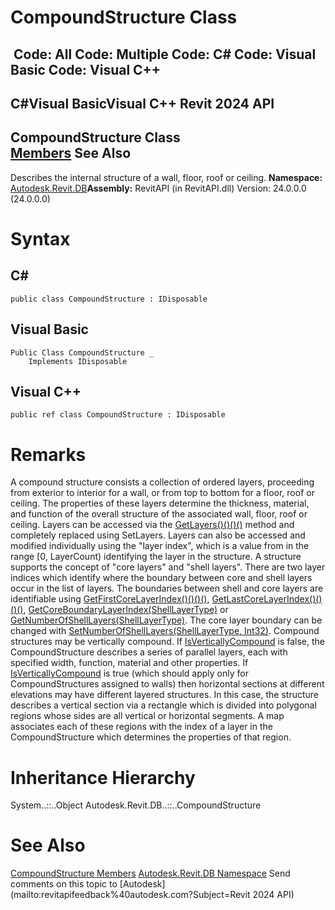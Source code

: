 # CompoundStructure Class

﻿
 Code: All Code: Multiple Code: C# Code: Visual Basic Code: Visual C++   
---  
C#Visual BasicVisual C++
Revit 2024 API  
---  
CompoundStructure Class  
[Members](91f9b904-18cf-44eb-c4fe-66e9d038f156.md "CompoundStructure Members") See Also  
---  
Describes the internal structure of a wall, floor, roof or ceiling. 
**Namespace:** [Autodesk.Revit.DB](87546ba7-461b-c646-cbb1-2cb8f5bff8b2.md "Autodesk.Revit.DB Namespace")**Assembly:** RevitAPI (in RevitAPI.dll) Version: 24.0.0.0 (24.0.0.0)
# Syntax
C#  
---  
```text
public class CompoundStructure : IDisposable
```
  
Visual Basic  
---  
```text
Public Class CompoundStructure _
	Implements IDisposable
```
  
Visual C++  
---  
```text
public ref class CompoundStructure : IDisposable
```
  
# Remarks
A compound structure consists a collection of ordered layers, proceeding from exterior to interior for a wall, or from top to bottom for a floor, roof or ceiling. The properties of these layers determine the thickness, material, and function of the overall structure of the associated wall, floor, roof or ceiling. Layers can be accessed via the [GetLayers()()()()](105b59e9-9cea-1988-a5a7-cc9cde49145c.md "GetLayers Method") method and completely replaced using SetLayers. Layers can also be accessed and modified individually using the "layer index", which is a value from in the range [0, LayerCount) identifying the layer in the structure. 
A structure supports the concept of "core layers" and "shell layers". There are two layer indices which identify where the boundary between core and shell layers occur in the list of layers. The boundaries between shell and core layers are identifiable using [GetFirstCoreLayerIndex()()()()](db2884a9-bd2a-e7be-eb95-d8dd5e74ee59.md "GetFirstCoreLayerIndex Method"), [GetLastCoreLayerIndex()()()()](4e32008c-8d6a-5368-a4d9-4e3e103bce9d.md "GetLastCoreLayerIndex Method"), [GetCoreBoundaryLayerIndex(ShellLayerType)](33a4b0ce-7694-bf4f-81a0-a8b66fa3cade.md "GetCoreBoundaryLayerIndex Method") or [GetNumberOfShellLayers(ShellLayerType)](68e04211-03ea-f0c6-50d5-b38fee4e7536.md "GetNumberOfShellLayers Method"). The core layer boundary can be changed with [SetNumberOfShellLayers(ShellLayerType, Int32)](8b8ea4e3-e697-6176-92c0-dc2687723a71.md "SetNumberOfShellLayers Method"). 
Compound structures may be vertically compound. If [IsVerticallyCompound](cd352f22-8ca4-b3b6-f247-d9865a91bb6f.md "IsVerticallyCompound Property") is false, the CompoundStructure describes a series of parallel layers, each with specified width, function, material and other properties. If [IsVerticallyCompound](cd352f22-8ca4-b3b6-f247-d9865a91bb6f.md "IsVerticallyCompound Property") is true (which should apply only for CompoundStructures assigned to walls) then horizontal sections at different elevations may have different layered structures. In this case, the structure describes a vertical section via a rectangle which is divided into polygonal regions whose sides are all vertical or horizontal segments. A map associates each of these regions with the index of a layer in the CompoundStructure which determines the properties of that region.
# Inheritance Hierarchy
System..::..Object Autodesk.Revit.DB..::..CompoundStructure
# See Also
[CompoundStructure Members](91f9b904-18cf-44eb-c4fe-66e9d038f156.md "CompoundStructure Members")
[Autodesk.Revit.DB Namespace](87546ba7-461b-c646-cbb1-2cb8f5bff8b2.md "Autodesk.Revit.DB Namespace")
Send comments on this topic to [Autodesk](mailto:revitapifeedback%40autodesk.com?Subject=Revit 2024 API)